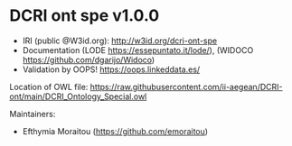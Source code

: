 # DCRI ont spe v1.0.0
- IRI (public @W3id.org): http://w3id.org/dcri-ont-spe
- Documentation (LODE https://essepuntato.it/lode/), (WIDOCO https://github.com/dgarijo/Widoco)
- Validation by OOPS! https://oops.linkeddata.es/

Location of OWL file: https://raw.githubusercontent.com/ii-aegean/DCRI-ont/main/DCRI_Ontology_Special.owl

Maintainers:
- Efthymia Moraitou (https://github.com/emoraitou)